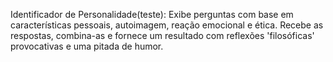 Identificador de Personalidade(teste):
Exibe perguntas com base em características pessoais, autoimagem, reação emocional e ética.
Recebe as respostas, combina-as e fornece um resultado com reflexões 'filosóficas' provocativas e uma pitada de humor. 
